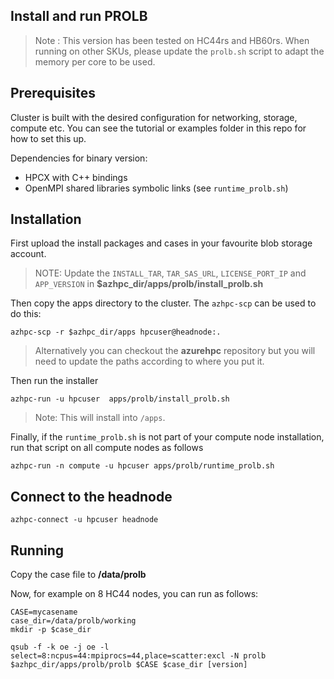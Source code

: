 ## Install and run PROLB

> Note : This version has been tested on HC44rs and HB60rs. When running on other SKUs, please update the `prolb.sh` script to adapt the memory per core to be used.

## Prerequisites

Cluster is built with the desired configuration for networking, storage, compute etc. You can see the tutorial or examples folder in this repo for how to set this up.

Dependencies for binary version:

* HPCX with C++ bindings
* OpenMPI shared libraries symbolic links (see `runtime_prolb.sh`)

## Installation

First upload the install packages and cases in your favourite blob storage account.

> NOTE: Update the `INSTALL_TAR`, `TAR_SAS_URL`, `LICENSE_PORT_IP` and `APP_VERSION` in **$azhpc_dir/apps/prolb/install_prolb.sh**

Then copy the apps directory to the cluster.  The `azhpc-scp` can be used to do this:

```
azhpc-scp -r $azhpc_dir/apps hpcuser@headnode:.
```

> Alternatively you can checkout the **azurehpc** repository but you will need to update the paths according to where you put it.

Then run the installer

```
azhpc-run -u hpcuser  apps/prolb/install_prolb.sh 
```

> Note: This will install into `/apps`.

Finally, if the `runtime_prolb.sh` is not part of your compute node installation, run that script on all compute nodes as follows

```
azhpc-run -n compute -u hpcuser apps/prolb/runtime_prolb.sh 
```


## Connect to the headnode

```
azhpc-connect -u hpcuser headnode
```

## Running

Copy the case file to **/data/prolb**

Now, for example on 8 HC44 nodes, you can run as follows:

```
CASE=mycasename
case_dir=/data/prolb/working
mkdir -p $case_dir

qsub -f -k oe -j oe -l select=8:ncpus=44:mpiprocs=44,place=scatter:excl -N prolb $azhpc_dir/apps/prolb/prolb $CASE $case_dir [version] 
```
